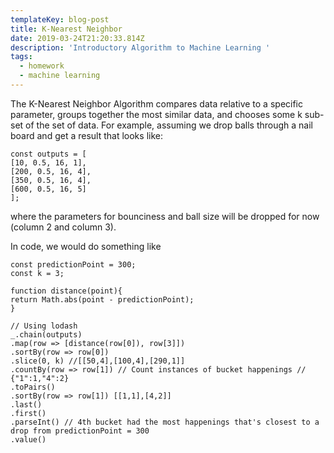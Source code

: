 ```yaml
---
templateKey: blog-post
title: K-Nearest Neighbor
date: 2019-03-24T21:20:33.814Z
description: 'Introductory Algorithm to Machine Learning '
tags:
  - homework
  - machine learning
---
```

The K-Nearest Neighbor Algorithm compares data relative to a specific parameter, groups together the most similar data, and chooses some k sub-set of the set of data. For example, assuming we drop balls through a nail board and get a result that looks like:
```
const outputs = [
[10, 0.5, 16, 1],
[200, 0.5, 16, 4],
[350, 0.5, 16, 4],
[600, 0.5, 16, 5]
];
```
where the parameters for bounciness and ball size will be dropped for now (column 2 and column 3).

In code, we would do something like
```
const predictionPoint = 300;
const k = 3;

function distance(point){
return Math.abs(point - predictionPoint);
}

// Using lodash
_.chain(outputs)
.map(row => [distance(row[0]), row[3]])
.sortBy(row => row[0])
.slice(0, k) //[[50,4],[100,4],[290,1]]
.countBy(row => row[1]) // Count instances of bucket happenings // {"1":1,"4":2}
.toPairs()
.sortBy(row => row[1]) [[1,1],[4,2]]
.last()
.first()
.parseInt() // 4th bucket had the most happenings that's closest to a drop from predictionPoint = 300
.value()
```
